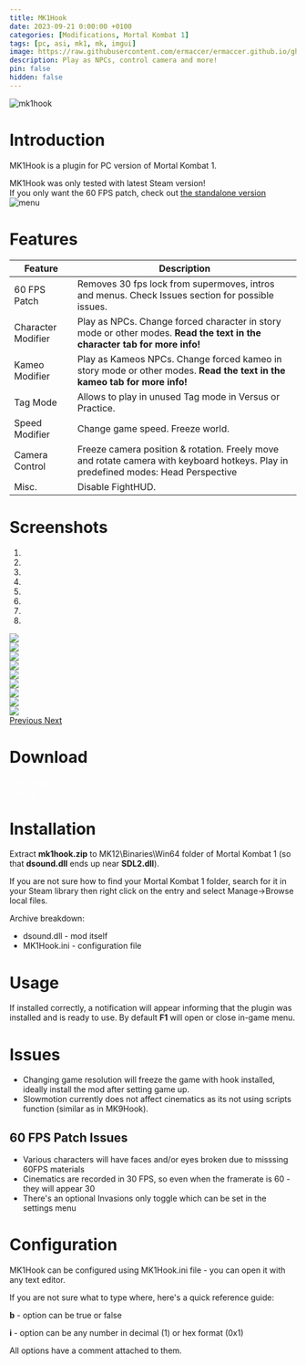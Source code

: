 ```yaml
---
title: MK1Hook
date: 2023-09-21 0:00:00 +0100
categories: [Modifications, Mortal Kombat 1]
tags: [pc, asi, mk1, mk, imgui]   
image: https://raw.githubusercontent.com/ermaccer/ermaccer.github.io/gh-pages/assets/mods/mk1/mk1hook/4.jpg
description: Play as NPCs, control camera and more!
pin: false
hidden: false
---
```


<img class="img-fluid mx-auto" alt="mk1hook" src="{% link assets/projects/mk1hook_logo_export.png %}">

# Introduction
MK1Hook is a plugin for PC version of Mortal Kombat 1.

<div class="alert bg-dark">
	MK1Hook was only tested with latest Steam version!
</div>

<div class="alert bg-dark">
	If you only want the 60 FPS patch, check out <a href="https://github.com/ermaccer/MK160FPSPatch">the standalone version</a>
</div>


 <img class="img-fluid mx-auto" alt="menu" src="{% link assets/mods/mk1/mk1hook/menu.jpg %}">


# Features

| Feature | Description |
| --- | --- |
|60 FPS Patch| Removes 30 fps lock from supermoves, intros and menus. Check Issues section for possible issues.|
|Character Modifier| Play as NPCs. Change forced character in story mode or other modes. **Read the text in the character tab for more info!** | 
|Kameo Modifier| Play as Kameos NPCs. Change forced kameo in story mode or other modes. **Read the text in the kameo tab for more info!** | 
|Tag Mode| Allows to play in unused Tag mode in Versus or Practice.|
|Speed Modifier| Change game speed. Freeze world. |
|Camera Control| Freeze camera position & rotation. Freely move and rotate camera with keyboard hotkeys. Play in predefined modes: Head Perspective|
|Misc.| Disable FightHUD. |

# Screenshots

<div id="carouselScreenshots" class="carousel slide" data-ride="carousel">
  <ol class="carousel-indicators">
    <li data-target="#carouselScreenshots" data-slide-to="0" class="active"></li>
    <li data-target="#carouselScreenshots" data-slide-to="1"></li>
    <li data-target="#carouselScreenshots" data-slide-to="2"></li>
    <li data-target="#carouselScreenshots" data-slide-to="3"></li>
    <li data-target="#carouselScreenshots" data-slide-to="4"></li>
    <li data-target="#carouselScreenshots" data-slide-to="5"></li>
    <li data-target="#carouselScreenshots" data-slide-to="6"></li>
    <li data-target="#carouselScreenshots" data-slide-to="7"></li>
  </ol>
  <div class="carousel-inner">
    <div class="carousel-item active">
      <img class="d-block w-100" src="{% link assets/mods/mk1/mk1hook/1.jpg %}">
    </div>
    <div class="carousel-item">
      <img class="d-block w-100" src="{% link assets/mods/mk1/mk1hook/2.jpg %}">
    </div>
    <div class="carousel-item">
      <img class="d-block w-100" src="{% link assets/mods/mk1/mk1hook/3.jpg %}">
    </div>        
    <div class="carousel-item">
      <img class="d-block w-100" src="{% link assets/mods/mk1/mk1hook/4.jpg %}">
    </div>  
    <div class="carousel-item">
      <img class="d-block w-100" src="{% link assets/mods/mk1/mk1hook/5.jpg %}">
    </div>  
    <div class="carousel-item">
      <img class="d-block w-100" src="{% link assets/mods/mk1/mk1hook/6.jpg %}">
    </div>  
    <div class="carousel-item">
      <img class="d-block w-100" src="{% link assets/mods/mk1/mk1hook/7.jpg %}">
    </div>    
    <div class="carousel-item">
      <img class="d-block w-100" src="{% link assets/mods/mk1/mk1hook/8.jpg %}">
    </div>    
    <div class="carousel-item">
      <img class="d-block w-100" src="{% link assets/mods/mk1/mk1hook/9.jpg %}">
    </div>    
  </div>
  <a class="carousel-control-prev" href="#carouselScreenshots" role="button" data-slide="prev">
    <span class="carousel-control-prev-icon" aria-hidden="true"></span>
    <span class="sr-only">Previous</span>
  </a>
  <a class="carousel-control-next" href="#carouselScreenshots" role="button" data-slide="next">
    <span class="carousel-control-next-icon" aria-hidden="true"></span>
    <span class="sr-only">Next</span>
  </a>
</div>


# Download

<a class="btn btn-block btn-dark bg-dark text-gray btn-lg" style="color: white;" href="https://github.com/ermaccer/MK1Hook/releases/latest/download/mk1hook.zip" role="button">
<i class="fas fa-download"></i>
Download
</a>
<br>
<a class="btn btn-block btn-dark bg-dark text-gray btn-lg" style="color: white;" href="https://github.com/ermaccer/MK1Hook/" role="button">
<i class="fab fa-github"></i>
Source
</a>


# Installation 

Extract **mk1hook.zip** to MK12\Binaries\Win64 folder of Mortal Kombat 1 (so that **dsound.dll** ends up near **SDL2.dll**).

If you are not sure how to find your Mortal Kombat 1 folder, search for it in your Steam library then right click on the entry and select Manage->Browse local files.

Archive breakdown:

 - dsound.dll - mod itself
 - MK1Hook.ini - configuration file


# Usage

If installed correctly, a notification will appear informing that the plugin was installed
and is ready to use. By default **F1** will open or close in-game menu.

# Issues

- Changing game resolution will freeze the game with hook installed, ideally install the mod after setting game up.
- Slowmotion currently does not affect cinematics as its not using scripts function (similar as in MK9Hook).

## 60 FPS Patch Issues
- Various characters will have faces and/or eyes broken due to misssing 60FPS materials
- Cinematics are recorded in 30 FPS, so even when the framerate is 60 - they will appear 30
- There's an optional Invasions only toggle which can be set in the settings menu


# Configuration

MK1Hook can be configured using MK1Hook.ini file - you can open it with any text editor.

If you are not sure what to type where, here's a quick reference guide:

**b** - option can be true or false

**i** - option can be any number in decimal (1) or hex format (0x1)

All options have a comment attached to them.




